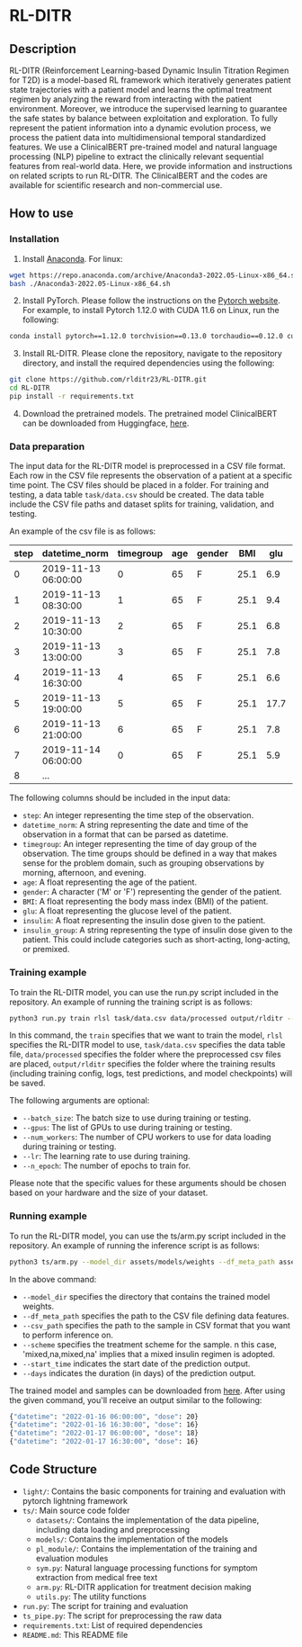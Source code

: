 # RL-DITR
## Description

RL-DITR (Reinforcement Learning-based Dynamic Insulin Titration Regimen for T2D) 
is a model-based RL framework which iteratively generates patient state trajectories with a patient model and learns the optimal treatment regimen by analyzing the reward from interacting with the patient environment. Moreover, we introduce the supervised learning to guarantee the safe states by balance between exploitation and exploration. 
To fully represent the patient information into a dynamic evolution process, we process the patient data into multidimensional temporal standardized features. We use a ClinicalBERT pre-trained model and natural language processing (NLP) pipeline to extract the clinically relevant sequential features from real-world data.
Here, we provide information and instructions on related scripts to run RL-DITR. The ClinicalBERT and the codes are available for scientific research and non-commercial use.

## How to use
### Installation
1. Install [Anaconda](https://www.anaconda.com/). For linux:
```bash
wget https://repo.anaconda.com/archive/Anaconda3-2022.05-Linux-x86_64.sh
bash ./Anaconda3-2022.05-Linux-x86_64.sh
```

2. Install PyTorch. Please follow the instructions on the [Pytorch website](https://pytorch.org/get-started/locally/). 
For example, to install Pytorch 1.12.0 with CUDA 11.6 on Linux, run the following:
```bash
conda install pytorch==1.12.0 torchvision==0.13.0 torchaudio==0.12.0 cudatoolkit=11.6 -c pytorch -c conda-forge
```

3. Install RL-DITR. Please clone the repository, navigate to the repository directory, and install the required dependencies using the following:
```bash
git clone https://github.com/rlditr23/RL-DITR.git
cd RL-DITR
pip install -r requirements.txt
```

4. Download the pretrained models. The pretrained model ClinicalBERT can be downloaded from Huggingface, [here](https://huggingface.co/medicalai/ClinicalBERT).

### Data preparation
The input data for the RL-DITR model is preprocessed in a CSV file format. Each row in the CSV file represents the observation of a patient at a specific time point. 
The CSV files should be placed in a folder. For training and testing, a data table `task/data.csv` should be created. The data table include the CSV file paths and dataset splits for training, validation, and testing.

An example of the csv file is as follows:

| step | datetime_norm       | timegroup | age | gender | BMI  | glu  | insulin | insulin_group   |
|------|---------------------|-----------|-----|--------|------|------|---------|-----------------|
| 0    | 2019-11-13 06:00:00 | 0         | 65  | F      | 25.1 | 6.9  | 18      | premixed acting |
| 1    | 2019-11-13 08:30:00 | 1         | 65  | F      | 25.1 | 9.4  |         |                 |
| 2    | 2019-11-13 10:30:00 | 2         | 65  | F      | 25.1 | 6.8  |         |                 |
| 3    | 2019-11-13 13:00:00 | 3         | 65  | F      | 25.1 | 7.8  |         |                 |
| 4    | 2019-11-13 16:30:00 | 4         | 65  | F      | 25.1 | 6.6  | 12      | premixed acting |
| 5    | 2019-11-13 19:00:00 | 5         | 65  | F      | 25.1 | 17.7 |         |                 |
| 6    | 2019-11-13 21:00:00 | 6         | 65  | F      | 25.1 | 7.8  |         |                 |
| 7    | 2019-11-14 06:00:00 | 0         | 65  | F      | 25.1 | 5.9  |         |                 |
| 8    | ...                 |           |     |        |      |      |         |                 |

The following columns should be included in the input data:

* `step`: An integer representing the time step of the observation.
* `datetime_norm`: A string representing the date and time of the observation in a format that can be parsed as datetime.
* `timegroup`: An integer representing the time of day group of the observation. The time groups should be defined in a way that makes sense for the problem domain, such as grouping observations by morning, afternoon, and evening.
* `age`: A float representing the age of the patient.
* `gender`: A character ('M' or 'F') representing the gender of the patient.
* `BMI`: A float representing the body mass index (BMI) of the patient.
* `glu`: A float representing the glucose level of the patient.
* `insulin`: A float representing the insulin dose given to the patient.
* `insulin_group`: A string representing the type of insulin dose given to the patient. This could include categories such as short-acting, long-acting, or premixed.

### Training example
To train the RL-DITR model, you can use the run.py script included in the repository. An example of running the training script is as follows:

```bash
python3 run.py train rlsl task/data.csv data/processed output/rlditr --batch_size=32 --gpus 0,1,2,3 --num_workers=8 --lr=0.0005 --n_epoch=100
```

In this command, the `train` specifies that we want to train the model, `rlsl` specifies the RL-DITR model to use, `task/data.csv` specifies the data table file, `data/processed` specifies the folder where the preprocessed csv files are placed, `output/rlditr` specifies the folder where the training results (including training config, logs, test predictions, and model checkpoints) will be saved.

The following arguments are optional:
* `--batch_size`: The batch size to use during training or testing.
* `--gpus`: The list of GPUs to use during training or testing.
* `--num_workers`: The number of CPU workers to use for data loading during training or testing.
* `--lr`: The learning rate to use during training.
* `--n_epoch`: The number of epochs to train for.

Please note that the specific values for these arguments should be chosen based on your hardware and the size of your dataset.


### Running example
To run the RL-DITR model, you can use the ts/arm.py script included in the repository. An example of running the inference script is as follows:

```bash
python3 ts/arm.py --model_dir assets/models/weights --df_meta_path assets/models/features.csv --csv_path assets/data/sample.csv --scheme 'premixed,na,premixed,na' --start_time '2022-01-16' --days 2
```

In the above command:

* `--model_dir` specifies the directory that contains the trained model weights.
* `--df_meta_path` specifies the path to the CSV file defining data features.
* `--csv_path` specifies the path to the sample in CSV format that you want to perform inference on.
* `--scheme` specifies the treatment scheme for the sample. n this case, 'mixed,na,mixed,na' implies that a mixed insulin regimen is adopted.
* `--start_time` indicates the start date of the prediction output.
* `--days` indicates the duration (in days) of the prediction output.

The trained model and samples can be downloaded from [here](https://doi.org/10.5281/zenodo.8198049). After using the given command, you'll receive an output similar to the following:
```bash
{"datetime": "2022-01-16 06:00:00", "dose": 20}
{"datetime": "2022-01-16 16:30:00", "dose": 16}
{"datetime": "2022-01-17 06:00:00", "dose": 18}
{"datetime": "2022-01-17 16:30:00", "dose": 16}
```

## Code Structure
- `light/`: Contains the basic components for training and evaluation with pytorch lightning framework
- `ts/`: Main source code folder
  - `datasets/`: Contains the implementation of the data pipeline, including data loading and preprocessing
  - `models/`: Contains the implementation of the models
  - `pl_module/`: Contains the implementation of the training and evaluation modules
  - `sym.py`: Natural language processing functions for symptom extraction from medical free text
  - `arm.py`: RL-DITR application for treatment decision making
  - `utils.py`: The utility functions
- `run.py`: The script for training and evaluation
- `ts_pipe.py`: The script for preprocessing the raw data
- `requirements.txt`: List of required dependencies
- `README.md`: This README file
